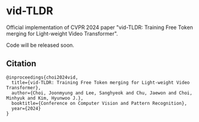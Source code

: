 # vid-TLDR

Official implementation of CVPR 2024 paper "vid-TLDR: Training Free Token merging for Light-weight Video Transformer".

Code will be released soon.


## Citation
```
@inproceedings{choi2024vid,
  title={vid-TLDR: Training Free Token merging for Light-weight Video Transformer},
  author={Choi, Joonmyung and Lee, Sanghyeok and Chu, Jaewon and Choi, Minhyuk and Kim, Hyunwoo J.},
  booktitle={Conference on Computer Vision and Pattern Recognition},
  year={2024}
}
```
